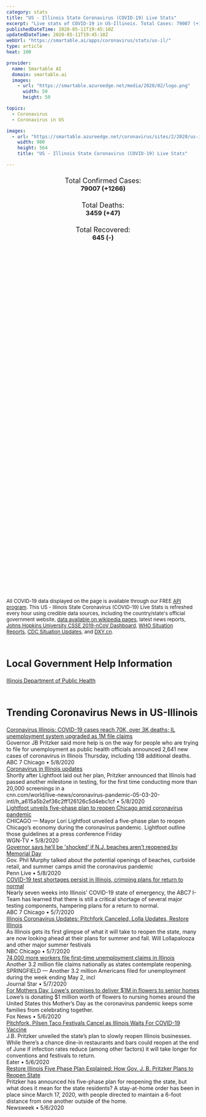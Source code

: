 ```yaml
---
category: stats
title: "US - Illinois State Coronavirus (COVID-19) Live Stats"
excerpt: "Live stats of COVID-19 in US-Illinois. Total Cases: 79007 (+1266), Deaths: 3459 (+47), Recoveries: 645(-)."
publishedDateTime: 2020-05-11T19:45:10Z
updatedDateTime: 2020-05-11T19:45:10Z
webUrl: "https://smartable.ai/apps/coronavirus/stats/us-il/"
type: article
heat: 100

provider:
  name: Smartable AI
  domain: smartable.ai
  images:
    - url: "https://smartable.azureedge.net/media/2020/02/logo.png"
      width: 50
      height: 50

topics:
  - Coronavirus
  - Coronavirus in US

images:
  - url: "https://smartable.azureedge.net/coronavirus/sites/2/2020/us-il.jpg"
    width: 900
    height: 564
    title: "US - Illinois State Coronavirus (COVID-19) Live Stats"

---
```

<div class="total-stats" style="text-align: center;">
    <h3>
	    <div style="font-size: 18px; font-weight: 400;">Total Confirmed Cases:</div>
	    79007 (<span class='red'>+1266</span>)
    </h3>
    <h3>
	    <div style="font-size: 18px; font-weight: 400;">Total Deaths:</div>
	    3459 (<span class='red'>+47</span>)
    </h3>
    <h3>
	    <div style="font-size: 18px; font-weight: 400;">Total Recovered:</div>
	    645 (-)
    </h3>
</div>

<script type="text/javascript" src="https://www.gstatic.com/charts/loader.js"></script>

<div id="time_series_chart" style="width: 100%; height: 400px;"></div>
<script type="text/javascript">
  google.charts.load('current', {'packages':['corechart']});
  google.charts.setOnLoadCallback(drawChart);
  function drawChart() {
    var data = google.visualization.arrayToDataTable([
      ['Date', 'Total Cases', 'Total Deaths', 'Total Recovered'],
      ['1/22/2020', 0, 0, 0],['1/23/2020', 0, 0, 0],['1/24/2020', 1, 0, 0],['1/25/2020', 1, 0, 0],['1/26/2020', 1, 0, 0],['1/27/2020', 1, 0, 0],['1/28/2020', 1, 0, 0],['1/29/2020', 1, 0, 0],['1/30/2020', 1, 0, 0],['1/31/2020', 2, 0, 0],['2/1/2020', 2, 0, 0],['2/2/2020', 2, 0, 0],['2/3/2020', 2, 0, 0],['2/4/2020', 2, 0, 0],['2/5/2020', 2, 0, 0],['2/6/2020', 2, 0, 0],['2/7/2020', 2, 0, 0],['2/8/2020', 2, 0, 0],['2/9/2020', 2, 0, 2],['2/10/2020', 2, 0, 2],['2/11/2020', 2, 0, 2],['2/12/2020', 2, 0, 2],['2/13/2020', 2, 0, 2],['2/14/2020', 2, 0, 2],['2/15/2020', 2, 0, 2],['2/16/2020', 2, 0, 2],['2/17/2020', 2, 0, 2],['2/18/2020', 2, 0, 2],['2/19/2020', 2, 0, 2],['2/20/2020', 2, 0, 2],['2/21/2020', 2, 0, 2],['2/22/2020', 2, 0, 2],['2/23/2020', 2, 0, 2],['2/24/2020', 2, 0, 2],['2/25/2020', 2, 0, 2],['2/26/2020', 2, 0, 2],['2/27/2020', 2, 0, 2],['2/28/2020', 2, 0, 2],['2/29/2020', 2, 0, 2],['3/1/2020', 3, 0, 2],['3/2/2020', 4, 0, 2],['3/3/2020', 4, 0, 2],['3/4/2020', 4, 0, 2],['3/5/2020', 5, 0, 2],['3/6/2020', 5, 0, 2],['3/7/2020', 6, 0, 2],['3/8/2020', 7, 0, 2],['3/9/2020', 7, 0, 2],['3/10/2020', 12, 0, 2],['3/11/2020', 25, 0, 2],['3/12/2020', 32, 0, 2],['3/13/2020', 46, 0, 2],['3/14/2020', 65, 0, 2],['3/15/2020', 93, 0, 2],['3/16/2020', 128, 0, 2],['3/17/2020', 183, 1, 2],['3/18/2020', 290, 1, 2],['3/19/2020', 423, 4, 2],['3/20/2020', 585, 5, 2],['3/21/2020', 753, 6, 2],['3/22/2020', 1050, 9, 2],['3/23/2020', 1285, 12, 2],['3/24/2020', 1538, 16, 2],['3/25/2020', 1871, 19, 2],['3/26/2020', 2542, 26, 2],['3/27/2020', 3033, 34, 2],['3/28/2020', 3502, 47, 2],['3/29/2020', 4600, 66, 2],['3/30/2020', 5062, 74, 2],['3/31/2020', 6002, 100, 2],['4/1/2020', 6984, 146, 2],['4/2/2020', 7700, 167, 7],['4/3/2020', 8907, 210, 7],['4/4/2020', 10362, 244, 18],['4/5/2020', 11263, 276, 19],['4/6/2020', 12267, 308, 24],['4/7/2020', 13556, 380, 26],['4/8/2020', 15082, 462, 122],['4/9/2020', 16427, 529, 158],['4/10/2020', 17893, 597, 212],['4/11/2020', 19183, 677, 215],['4/12/2020', 20855, 720, 226],['4/13/2020', 22028, 798, 258],['4/14/2020', 23248, 869, 408],['4/15/2020', 24593, 949, 428],['4/16/2020', 25733, 1073, 465],['4/17/2020', 27577, 1132, 465],['4/18/2020', 29146, 1259, 606],['4/19/2020', 30357, 1290, 606],['4/20/2020', 31508, 1349, 645],['4/21/2020', 33059, 1468, 645],['4/22/2020', 35109, 1565, 645],['4/23/2020', 36937, 1688, 645],['4/24/2020', 39656, 1795, 645],['4/25/2020', 41777, 1874, 645],['4/26/2020', 43903, 1933, 645],['4/27/2020', 45883, 1983, 645],['4/28/2020', 48102, 2125, 645],['4/29/2020', 50355, 2215, 645],['4/30/2020', 52918, 2355, 645],['5/1/2020', 55697, 2452, 645],['5/2/2020', 58505, 2559, 645],['5/3/2020', 61499, 2622, 645],['5/4/2020', 63840, 2665, 645],['5/5/2020', 65962, 2838, 645],['5/6/2020', 68232, 2977, 645],['5/7/2020', 70873, 3114, 645],['5/8/2020', 73760, 3245, 645],['5/9/2020', 76085, 3354, 645],['5/10/2020', 77741, 3412, 645],['5/11/2020', 79007, 3459, 645],
    ]);
    var options = {
      curveType: 'none',
      chartArea: {'width': '80%', 'height': '80%'},
      legend: { position: 'top' },
      lineWidth: 5,
      colors: ['#f60109', '#444444', '#81B71F']
    };
    var chart = new google.visualization.LineChart(document.getElementById('time_series_chart'));
    chart.draw(data, options);
  }
</script>

<div id="geo_chart" style="width: 100%; height: 500px;"></div>
<script type="text/javascript">
  google.charts.load('current', {
    'packages':['geochart'],
    'mapsApiKey': 'AIzaSyDk1HhVhLaveyKrUhhHZ5YwzIpEcbdal6U'
  });
  google.charts.setOnLoadCallback(drawRegionsMap);
  function drawRegionsMap() {
    var data = google.visualization.arrayToDataTable([
      ['LATITUDE', 'LONGITUDE', 'DESCRIPTION', 'Total Cases', 'Total Deaths'],
      [39.8842, -91.1084, "Adams", 41, 1],[39.029, -89.5247, "Bond", 8, 1],[41.3573, -89.7372, "Bureau", 14, 1],[42.0904, -90.1396, "Carroll", 11, 2],[40.3031, -88.1549, "Champaign", 263, 6],[39.5919, -89.4258, "Christian", 30, 4],[39.215, -87.6657, "Clark", 8, 0],[38.607, -89.6844, "Clinton", 126, 10],[41.7377, -87.6976, "Cook", 52655, 2317],[39.1689, -87.673, "Crawford", 10, 0],[39.3215, -88.4504, "Cumberland", 4, 0],[41.7683, -88.7659, "DeKalb", 177, 2],[39.8644, -88.16, "Douglas", 20, 0],[41.7635, -87.9456, "DuPage", 4603, 248],[38.8676, -88.8505, "Fayette", 17, 2],[37.9721, -89.1111, "Franklin", 10, 0],[41.2763, -88.2805, "Grundy", 58, 1],[41.3515, -90.3767, "Henry", 59, 0],[40.5162, -88.0759, "Iroquois", 96, 2],[37.9013, -89.3398, "Jackson", 167, 10],[42.4302, -90.1642, "Jo Daviess", 18, 0],[41.9879, -88.4016, "Kane", 3003, 89],[41.145, -88.0539, "Kankakee", 540, 30],[41.6561, -88.4508, "Kendall", 421, 12],[41.1093, -90.3988, "Knox", 73, 0],[42.3689, -87.8272, "Lake", 5245, 173],[41.1242, -88.8295, "LaSalle", 105, 5],[40.6537, -88.3999, "Livingston", 24, 1],[40.0669, -89.4429, "Logan", 9, 0],[39.7117, -88.9965, "Macon", 144, 15],[38.7631, -90.0816, "Madison", 427, 31],[38.5224, -89.1233, "Marion", 44, 0],[41.0486, -89.0522, "Marshall", 4, 0],[42.3334, -88.2668, "McHenry", 945, 52],[40.4857, -89.0993, "McLean", 117, 3],[40.085, -89.7407, "Menard", 17, 0],[38.3402, -90.1538, "Monroe", 79, 12],[39.167, -89.4735, "Montgomery", 34, 1],[39.5925, -89.9528, "Morgan", 30, 1],[40.935, -89.7547, "Peoria", 139, 5],[38.2096, -89.9998, "Randolph", 220, 2],[41.4416, -90.4464, "Rock Island", 515, 16],[37.8262, -88.5304, "Saline", 5, 0],[39.7577, -89.9026, "Sangamon", 258, 19],[38.3188, -89.8743, "St. Clair", 711, 50],[42.4929, -89.7949, "Stephenson", 97, 0],[40.534, -89.3556, "Tazewell", 59, 4],[38.2214, -89.2127, "Washington", 15, 0],[41.7173, -89.9238, "Whiteside", 104, 6],[41.4399, -87.6231, "Will", 3684, 202],[37.8611, -88.9993, "Williamson", 44, 1],[42.45, -89.0631, "Winnebago", 917, 25],[40.7406, -89.0181, "Woodford", 15, 1],[40.5709, -88.2471, "Ford", 14, 1],[42.1236, -89.404, "Ogle", 149, 1],[40.0941, -87.6398, "Vermilion", 25, 1],[37.1258, -88.6279, "Massac", 6, 0],[39.1258, -89.8173, "Macoupin", 39, 1],[41.0904, -90.4748, "Mercer", 12, 0],[39.6441, -88.7412, "Moultrie", 6, 0],[39.9229, -88.5724, "Piatt", 7, 0],[40.2218, -88.9612, "De Witt", 3, 0],[38.9537, -88.6259, "Effingham", 6, 1],[39.1546, -90.1642, "Jersey", 17, 1],[39.1043, -88.1499, "Jasper", 48, 6],[41.729, -89.3679, "Lee", 63, 0],[40.1906, -90.1425, "Mason", 15, 0],[39.5612, -90.7234, "Pike", 1, 0],[38.3256, -88.7366, "Jefferson", 97, 15],[42.3524, -88.8693, "Boone", 193, 12],[39.2971, -90.6127, "Calhoun", 1, 0],[37.9025, -88.1279, "Gallatin", 2, 0],[38.7197, -87.8726, "Lawrence", 4, 0],[38.5276, -87.7103, "Wabash", 1, 0],[39.6265, -89.0189, "Shelby", 10, 1],[39.4774, -88.3627, "Coles", 24, 1],[38.6974, -88.2234, "Richland", 3, 0],[40.5457, -91.3829, "Hancock", 12, 0],[41.1773, -89.6582, "Stark", 1, 0],[37.1145, -89.2024, "Pulaski", 27, 0],[40.1199, -90.5666, "Schuyler", 7, 0],[40.4744, -90.2949, "Fulton", 4, 1],[39.2693, -90.2066, "Greene", 4, 0],[40.3269, -90.6082, "McDonough", 49, 2],[38.0333, -89.24, "Perry", 38, 0],[41.0629, -90.5555, "Warren", 102, 0],[37.4715, -88.9746, "Johnson", 4, 0],[38.6688, -88.4758, "Clay", 2, 0],[37.3599, -89.1654, "Union", 63, 1],[37.2416, -89.2714, "Alexander", 7, 0],[40.8539, -90.8621, "Henderson", 6, 0],[38.5208, -88.5382, "Wayne", 3, 0],[38.0902, -88.5386, "Hamilton", 2, 0],[39.9525, -90.2107, "Cass", 56, 0],[37.9789, -88.3279, "White", 2, 0],[37.4239, -88.3501, "Hardin", 1, 0],[39.9379573, -90.7152749, "Brown", 8, 0],[41.5054724, -88.0900762, "Out of IL", 79, 4],[37.417132, -88.5951751, "Pope", 1, 0],
    ]);
    var options = {
      backgroundColor: {fill:'transparent',stroke:'#FFF' ,strokeWidth:0 }, 
      displayMode: 'markers',
      region: 'US-IL', 
      resolution: 'metros',
      colorAxis: {colors: ['#F27D81', '#f60109']},
      sizeAxis: {minSize:3,  maxSize:12},
    };
    var chart = new google.visualization.GeoChart(document.getElementById('geo_chart'));
    chart.draw(data, options);
  };
</script>

<div id="geo_table"></div>
<script type="text/javascript">
  google.charts.load('current', {'packages':['table']});
  google.charts.setOnLoadCallback(drawTable);
  function drawTable() {
    var data = new google.visualization.DataTable();
    data.addColumn('string', 'Location');
    data.addColumn('number', 'Total Cases');
    data.addColumn('number', 'New Cases');
    data.addColumn('number', 'Active Cases');
    data.addColumn('number', 'Total Deaths');
    data.addColumn('number', 'New Deaths');
    data.addColumn('number', 'Total Recovered');
    data.addRows([
      [{v:"Adams", f:"Adams"}, 41, 0, 35, 1, 0, 5],[{v:"Bond", f:"Bond"}, 8, 0, 5, 1, 0, 2],[{v:"Bureau", f:"Bureau"}, 14, 0, 13, 1, 0, 0],[{v:"Carroll", f:"Carroll"}, 11, 0, 9, 2, 0, 0],[{v:"Champaign", f:"Champaign"}, 263, 0, 195, 6, 0, 62],[{v:"Christian", f:"Christian"}, 30, 0, 26, 4, 0, 0],[{v:"Clark", f:"Clark"}, 8, 0, 8, 0, 0, 0],[{v:"Clinton", f:"Clinton"}, 126, 0, 105, 10, 0, 11],[{v:"Cook", f:"Cook"}, 52655, 0, 50336, 2317, 0, 2],[{v:"Crawford", f:"Crawford"}, 10, 0, 10, 0, 0, 0],[{v:"Cumberland", f:"Cumberland"}, 4, 0, 4, 0, 0, 0],[{v:"DeKalb", f:"DeKalb"}, 177, 0, 144, 2, 0, 31],[{v:"Douglas", f:"Douglas"}, 20, 0, 20, 0, 0, 0],[{v:"DuPage", f:"DuPage"}, 4603, 0, 4255, 248, 0, 100],[{v:"Fayette", f:"Fayette"}, 17, 0, 15, 2, 0, 0],[{v:"Franklin", f:"Franklin"}, 10, 0, 10, 0, 0, 0],[{v:"Grundy", f:"Grundy"}, 58, 0, 57, 1, 0, 0],[{v:"Henry", f:"Henry"}, 59, 0, 59, 0, 0, 0],[{v:"Iroquois", f:"Iroquois"}, 96, 0, 94, 2, 0, 0],[{v:"Jackson", f:"Jackson"}, 167, 0, 143, 10, 0, 14],[{v:"Jo Daviess", f:"Jo Daviess"}, 18, 0, 18, 0, 0, 0],[{v:"Kane", f:"Kane"}, 3003, 0, 2914, 89, 0, 0],[{v:"Kankakee", f:"Kankakee"}, 540, 0, 451, 30, 0, 59],[{v:"Kendall", f:"Kendall"}, 421, 0, 333, 12, 0, 76],[{v:"Knox", f:"Knox"}, 73, 0, 73, 0, 0, 0],[{v:"Lake", f:"Lake"}, 5245, 0, 5072, 173, 0, 0],[{v:"LaSalle", f:"LaSalle"}, 105, 0, 92, 5, 0, 8],[{v:"Livingston", f:"Livingston"}, 24, 0, 23, 1, 0, 0],[{v:"Logan", f:"Logan"}, 9, 0, 7, 0, 0, 2],[{v:"Macon", f:"Macon"}, 144, 0, 129, 15, 0, 0],[{v:"Madison", f:"Madison"}, 427, 0, 324, 31, 0, 72],[{v:"Marion", f:"Marion"}, 44, 0, 44, 0, 0, 0],[{v:"Marshall", f:"Marshall"}, 4, 0, 4, 0, 0, 0],[{v:"McHenry", f:"McHenry"}, 945, 0, 893, 52, 0, 0],[{v:"McLean", f:"McLean"}, 117, 0, 41, 3, 0, 73],[{v:"Menard", f:"Menard"}, 17, 0, 17, 0, 0, 0],[{v:"Monroe", f:"Monroe"}, 79, 0, 67, 12, 0, 0],[{v:"Montgomery", f:"Montgomery"}, 34, 0, 33, 1, 0, 0],[{v:"Morgan", f:"Morgan"}, 30, 0, 29, 1, 0, 0],[{v:"Peoria", f:"Peoria"}, 139, 0, 121, 5, 0, 13],[{v:"Randolph", f:"Randolph"}, 220, 0, 183, 2, 0, 35],[{v:"Rock Island", f:"Rock Island"}, 515, 0, 499, 16, 0, 0],[{v:"Saline", f:"Saline"}, 5, 0, 4, 0, 0, 1],[{v:"Sangamon", f:"Sangamon"}, 258, 0, 208, 19, 0, 31],[{v:"St. Clair", f:"St. Clair"}, 711, 0, 661, 50, 0, 0],[{v:"Stephenson", f:"Stephenson"}, 97, 0, 92, 0, 0, 5],[{v:"Tazewell", f:"Tazewell"}, 59, 0, 55, 4, 0, 0],[{v:"Washington", f:"Washington"}, 15, 0, 13, 0, 0, 2],[{v:"Whiteside", f:"Whiteside"}, 104, 0, 88, 6, 0, 10],[{v:"Will", f:"Will"}, 3684, 0, 3482, 202, 0, 0],[{v:"Williamson", f:"Williamson"}, 44, 0, 37, 1, 0, 6],[{v:"Winnebago", f:"Winnebago"}, 917, 0, 892, 25, 0, 0],[{v:"Woodford", f:"Woodford"}, 15, 0, 14, 1, 0, 0],[{v:"Ford", f:"Ford"}, 14, 0, 13, 1, 0, 0],[{v:"Ogle", f:"Ogle"}, 149, 0, 148, 1, 0, 0],[{v:"Vermilion", f:"Vermilion"}, 25, 0, 24, 1, 0, 0],[{v:"Massac", f:"Massac"}, 6, 0, 4, 0, 0, 2],[{v:"Macoupin", f:"Macoupin"}, 39, 0, 27, 1, 0, 11],[{v:"Mercer", f:"Mercer"}, 12, 0, 12, 0, 0, 0],[{v:"Moultrie", f:"Moultrie"}, 6, 0, 6, 0, 0, 0],[{v:"Piatt", f:"Piatt"}, 7, 0, 5, 0, 0, 2],[{v:"De Witt", f:"De Witt"}, 3, 0, 2, 0, 0, 1],[{v:"Effingham", f:"Effingham"}, 6, 0, 5, 1, 0, 0],[{v:"Jersey", f:"Jersey"}, 17, 0, 11, 1, 0, 5],[{v:"Jasper", f:"Jasper"}, 48, 0, 42, 6, 0, 0],[{v:"Lee", f:"Lee"}, 63, 0, 60, 0, 0, 3],[{v:"Mason", f:"Mason"}, 15, 0, 15, 0, 0, 0],[{v:"Pike", f:"Pike"}, 1, 0, 1, 0, 0, 0],[{v:"Jefferson", f:"Jefferson"}, 97, 0, 82, 15, 0, 0],[{v:"Boone", f:"Boone"}, 193, 0, 181, 12, 0, 0],[{v:"Calhoun", f:"Calhoun"}, 1, 0, 0, 0, 0, 1],[{v:"Gallatin", f:"Gallatin"}, 2, 0, 2, 0, 0, 0],[{v:"Lawrence", f:"Lawrence"}, 4, 0, 4, 0, 0, 0],[{v:"Wabash", f:"Wabash"}, 1, 0, 1, 0, 0, 0],[{v:"Shelby", f:"Shelby"}, 10, 0, 9, 1, 0, 0],[{v:"Coles", f:"Coles"}, 24, 0, 23, 1, 0, 0],[{v:"Richland", f:"Richland"}, 3, 0, 3, 0, 0, 0],[{v:"Hancock", f:"Hancock"}, 12, 0, 12, 0, 0, 0],[{v:"Stark", f:"Stark"}, 1, 0, 1, 0, 0, 0],[{v:"Pulaski", f:"Pulaski"}, 27, 0, 27, 0, 0, 0],[{v:"Schuyler", f:"Schuyler"}, 7, 0, 7, 0, 0, 0],[{v:"Fulton", f:"Fulton"}, 4, 0, 3, 1, 0, 0],[{v:"Greene", f:"Greene"}, 4, 0, 4, 0, 0, 0],[{v:"McDonough", f:"McDonough"}, 49, 0, 47, 2, 0, 0],[{v:"Perry", f:"Perry"}, 38, 0, 38, 0, 0, 0],[{v:"Warren", f:"Warren"}, 102, 0, 102, 0, 0, 0],[{v:"Johnson", f:"Johnson"}, 4, 0, 4, 0, 0, 0],[{v:"Clay", f:"Clay"}, 2, 0, 2, 0, 0, 0],[{v:"Union", f:"Union"}, 63, 0, 62, 1, 0, 0],[{v:"Alexander", f:"Alexander"}, 7, 0, 7, 0, 0, 0],[{v:"Henderson", f:"Henderson"}, 6, 0, 6, 0, 0, 0],[{v:"Wayne", f:"Wayne"}, 3, 0, 3, 0, 0, 0],[{v:"Hamilton", f:"Hamilton"}, 2, 0, 2, 0, 0, 0],[{v:"Cass", f:"Cass"}, 56, 0, 56, 0, 0, 0],[{v:"White", f:"White"}, 2, 0, 2, 0, 0, 0],[{v:"Hardin", f:"Hardin"}, 1, 0, 1, 0, 0, 0],[{v:"Brown", f:"Brown"}, 8, 0, 8, 0, 0, 0],[{v:"Out of IL", f:"Out of IL"}, 79, 0, 75, 4, 0, 0],[{v:"Pope", f:"Pope"}, 1, 0, 1, 0, 0, 0],
    ]);
    data.setProperty(0, 0, 'style', 'min-width:100px');
    var table = new google.visualization.Table(document.getElementById('geo_table'));
    table.draw(data, {allowHtml: true, sortColumn: 2, sortAscending: false, width: '660px', height: '100%'});
  }
</script>

<span style="font-size: 13px">All COVID-19 data displayed on the page is available through our FREE <a href="https://developer.smartable.ai">API program</a>. This US - Illinois State Coronavirus (COVID-19) Live Stats is refreshed every hour using credible data sources, including the country/state's official government website, <a href="https://en.wikipedia.org/wiki/2019%E2%80%9320_coronavirus_pandemic" target="_blank">data available on wikipedia pages</a>, latest news reports, <a href="https://systems.jhu.edu/research/public-health/ncov/" target="_blank">Johns Hopkins University CSSE 2019-nCoV Dashboard</a>, <a href="https://www.who.int/emergencies/diseases/novel-coronavirus-2019/situation-reports" target="_blank">WHO Situation Reports</a>, <a href="https://www.cdc.gov/coronavirus/2019-ncov/index.html" target="_blank">CDC Situation Updates</a>, and <a href="https://ncov.dxy.cn/ncovh5/view/pneumonia" target="_blank">DXY.cn</a>.</span>

<h2 id="news" class="center" style="margin-top: 60px; font-size: 25px;">Local Government Help Information</h2>
<div class="info center">
<a href="http://www.dph.illinois.gov/topics-services/diseases-and-conditions/diseases-a-z-list/coronavirus/media-publications" target="_blank">Illinois Department of Public Health</a>
</div>
<h2 id="news" class="center" style="margin-top: 60px; font-size: 25px;">Trending Coronavirus News in US-Illinois</h2>
<div class="row">
<div class="col-md-6 col-sm-12">
  <div class="content-card">
	<a href="https://abc7chicago.com/illinois-coronavirus-covid-cases-unemployment/6162898/"><div class="card-image" style="background-image: url(https://cdn.abcotvs.com/dip/images/6162854_050820-wls-diane-pritzker-unemeployment-5apkg-vid.jpg)"></div></a>
	<div class="content">
		<div class="card-title"><a href="https://abc7chicago.com/illinois-coronavirus-covid-cases-unemployment/6162898/">Coronavirus Illinois: COVID-19 cases reach 70K, over 3K deaths; IL unemployment system upgraded as 1M file claims</a></div>
		<div class="card-excerpt">Governor JB Pritzker said more help is on the way for people who are trying to file for unemployment as public health officials announced 2,641 new cases of coronavirus in Illinois Thursday, including 138 additional deaths.</div>
		<div class="card-meta">
			<span class="card-provider">ABC 7 Chicago</span> • <span class="card-date">5/8/2020</span>
		</div>
	</div>
  </div>
</div>
<div class="col-md-6 col-sm-12">
  <div class="content-card">
	<a href="https://www.cnn.com/world/live-news/coronavirus-pandemic-05-03-20-intl/h_a615a5b2ef36c2ff126126c5d4ebc1cf"><div class="card-image" style="background-image: url(https://cdn.cnn.com/cnnnext/dam/assets/200213161538-cdc-novel-coronavirus-test-kit-super-tease.jpg)"></div></a>
	<div class="content">
		<div class="card-title"><a href="https://www.cnn.com/world/live-news/coronavirus-pandemic-05-03-20-intl/h_a615a5b2ef36c2ff126126c5d4ebc1cf">Coronavirus in Illinois updates</a></div>
		<div class="card-excerpt">Shortly after Lightfoot laid out her plan, Pritzker announced that Illinois had passed another milestone in testing, for the first time conducting more than 20,000 screenings in a</div>
		<div class="card-meta">
			<span class="card-provider">cnn.com/world/live-news/coronavirus-pandemic-05-03-20-intl/h_a615a5b2ef36c2ff126126c5d4ebc1cf</span> • <span class="card-date">5/8/2020</span>
		</div>
	</div>
  </div>
</div>
<div class="col-md-6 col-sm-12">
  <div class="content-card">
	<a href="https://www.cnn.com/us/live-news/us-coronavirus-update-05-05-20/h_7b7a2291a88d0a0d0ea30eefc36e9333"><div class="card-image" style="background-image: url(https://cdn.cnn.com/cnnnext/dam/assets/200213175739-03-coronavirus-0213-super-tease.jpg)"></div></a>
	<div class="content">
		<div class="card-title"><a href="https://www.cnn.com/us/live-news/us-coronavirus-update-05-05-20/h_7b7a2291a88d0a0d0ea30eefc36e9333">Lightfoot unveils five-phase plan to reopen Chicago amid coronavirus pandemic</a></div>
		<div class="card-excerpt">CHICAGO — Mayor Lori Lightfoot unveiled a five-phase plan to reopen Chicago’s economy during the coronavirus pandemic. Lightfoot outline those guidelines at a press conference Friday</div>
		<div class="card-meta">
			<span class="card-provider">WGN-TV</span> • <span class="card-date">5/8/2020</span>
		</div>
	</div>
  </div>
</div>
<div class="col-md-6 col-sm-12">
  <div class="content-card">
	<a href="https://www.cnn.com/us/live-news/us-coronavirus-update-04-23-20/h_673b88d518ec47c184a3065d312041b4"><div class="card-image" style="background-image: url(https://dynaimage.cdn.cnn.com/cnn/digital-images/w_900,h_600/2bfdb35e-8165-4e39-9423-2b9bb132e646.jpg)"></div></a>
	<div class="content">
		<div class="card-title"><a href="https://www.cnn.com/us/live-news/us-coronavirus-update-04-23-20/h_673b88d518ec47c184a3065d312041b4">Governor says he’ll be 'shocked’ if N.J. beaches aren’t reopened by Memorial Day</a></div>
		<div class="card-excerpt">Gov. Phil Murphy talked about the potential openings of beaches, curbside retail, and summer camps amid the coronavirus pandemic</div>
		<div class="card-meta">
			<span class="card-provider">Penn Live</span> • <span class="card-date">5/8/2020</span>
		</div>
	</div>
  </div>
</div>
<div class="col-md-6 col-sm-12">
  <div class="content-card">
	<a href="https://abc7chicago.com/coronavirus-illinois-reopen-covid-19-test/6161490/"><div class="card-image" style="background-image: url(https://cdn.abcotvs.com/dip/images/6161573_050720-wls-goudie-iteam-data-testing-6p-vid.jpg)"></div></a>
	<div class="content">
		<div class="card-title"><a href="https://abc7chicago.com/coronavirus-illinois-reopen-covid-19-test/6161490/">COVID-19 test shortages persist in Illinois, crimping plans for return to normal</a></div>
		<div class="card-excerpt">Nearly seven weeks into Illinois' COVID-19 state of emergency, the ABC7 I-Team has learned that there is still a critical shortage of several major testing components, hampering plans for a return to normal.</div>
		<div class="card-meta">
			<span class="card-provider">ABC 7 Chicago</span> • <span class="card-date">5/7/2020</span>
		</div>
	</div>
  </div>
</div>
<div class="col-md-6 col-sm-12">
  <div class="content-card">
	<a href="https://www.nbcchicago.com/news/local/illinois-coronavirus-updates-lollapalooza-latest-restore-illinois-health-regions/2267439/"><div class="card-image" style="background-image: url(https://media.nbcchicago.com/2019/09/GettyImages-174148368.jpg?resize=1200%2C675)"></div></a>
	<div class="content">
		<div class="card-title"><a href="https://www.nbcchicago.com/news/local/illinois-coronavirus-updates-lollapalooza-latest-restore-illinois-health-regions/2267439/">Illinois Coronavirus Updates: Pitchfork Canceled, Lolla Updates, Restore Illinois</a></div>
		<div class="card-excerpt">As Illinois gets its first glimpse of what it will take to reopen the state, many are now looking ahead at their plans for summer and fall. Will Lollapalooza and other major summer festivals</div>
		<div class="card-meta">
			<span class="card-provider">NBC Chicago</span> • <span class="card-date">5/7/2020</span>
		</div>
	</div>
  </div>
</div>
<div class="col-md-6 col-sm-12">
  <div class="content-card">
	<a href="https://www.pjstar.com/news/20200507/74000-more-workers-file-first-time-unemployment-claims-in-illinois"><div class="card-image" style="background-image: url(https://www.pjstar.com/apps/pbcsi.dll/bilde?Site=IP&Date=20200507&Category=NEWS&ArtNo=200509830&Ref=AR)"></div></a>
	<div class="content">
		<div class="card-title"><a href="https://www.pjstar.com/news/20200507/74000-more-workers-file-first-time-unemployment-claims-in-illinois">74,000 more workers file first-time unemployment claims in Illinois</a></div>
		<div class="card-excerpt">Another 3.2 million file claims nationally as states contemplate reopening. SPRINGFIELD — Another 3.2 million Americans filed for unemployment during the week ending May 2, incl</div>
		<div class="card-meta">
			<span class="card-provider">Journal Star</span> • <span class="card-date">5/7/2020</span>
		</div>
	</div>
  </div>
</div>
<div class="col-md-6 col-sm-12">
  <div class="content-card">
	<a href="https://www.foxnews.com/us/mothers-day-lowes-1m-flowers-senior-homes"><div class="card-image" style="background-image: url(https://a57.foxnews.com/static.foxnews.com/foxnews.com/content/uploads/2020/05/640/320/LOWES-1.jpg?ve=1&tl=1)"></div></a>
	<div class="content">
		<div class="card-title"><a href="https://www.foxnews.com/us/mothers-day-lowes-1m-flowers-senior-homes">For Mothers Day, Lowe's promises to deliver $1M in flowers to senior homes</a></div>
		<div class="card-excerpt">Lowe’s is donating $1 million worth of flowers to nursing homes around the United States this Mother’s Day as the coronavirus pandemic keeps some families from celebrating together.</div>
		<div class="card-meta">
			<span class="card-provider">Fox News</span> • <span class="card-date">5/6/2020</span>
		</div>
	</div>
  </div>
</div>
<div class="col-md-6 col-sm-12">
  <div class="content-card">
	<a href="https://chicago.eater.com/2020/5/5/21248531/illinois-restaurants-bars-reopen-in-late-june-coronavirus"><div class="card-image" style="background-image: url(https://cdn.vox-cdn.com/thumbor/upeA5oIx4zwZLfE9KCL_aRReNbc=/1400x0/filters:no_upscale()/cdn.vox-cdn.com/uploads/chorus_asset/file/19947158/Screen_Shot_2020_05_05_at_3.59.21_PM.png)"></div></a>
	<div class="content">
		<div class="card-title"><a href="https://chicago.eater.com/2020/5/5/21248531/illinois-restaurants-bars-reopen-in-late-june-coronavirus">Pitchfork, Pilsen Taco Festivals Cancel as Illinois Waits For COVID-19 Vaccine</a></div>
		<div class="card-excerpt">J.B. Pritzker unveiled the state’s plan to slowly reopen Illinois businesses. While there’s a chance dine-in restaurants and bars could reopen at the end of June if infection rates reduce (among other factors) it will take longer for conventions and festivals to return.</div>
		<div class="card-meta">
			<span class="card-provider">Eater</span> • <span class="card-date">5/6/2020</span>
		</div>
	</div>
  </div>
</div>
<div class="col-md-6 col-sm-12">
  <div class="content-card">
	<a href="https://www.cnn.com/us/live-news/us-coronavirus-update-05-05-20/h_7b7a2291a88d0a0d0ea30eefc36e9333"><div class="card-image" style="background-image: url(https://cdn.cnn.com/cnnnext/dam/assets/200213175739-03-coronavirus-0213-super-tease.jpg)"></div></a>
	<div class="content">
		<div class="card-title"><a href="https://www.cnn.com/us/live-news/us-coronavirus-update-05-05-20/h_7b7a2291a88d0a0d0ea30eefc36e9333">Restore Illinois Five Phase Plan Explained: How Gov. J. B. Pritzker Plans to Reopen State</a></div>
		<div class="card-excerpt">Pritzker has announced his five-phase plan for reopening the state, but what does it mean for the state residents? A stay-at-home order has been in place since March 17, 2020, with people directed to maintain a 6-foot distance from one another outside of the home.</div>
		<div class="card-meta">
			<span class="card-provider">Newsweek</span> • <span class="card-date">5/6/2020</span>
		</div>
	</div>
  </div>
</div>

</div>

